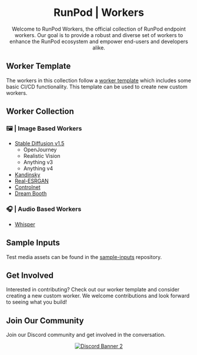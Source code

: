 <div align="center">
<h1>RunPod | Workers</h1>

Welcome to RunPod Workers, the official collection of RunPod endpoint workers. Our goal is to provide a robust and diverse set of workers to enhance the RunPod ecosystem and empower end-users and developers alike.
</div>

## Worker Template

The workers in this collection follow a [worker template](https://github.com/runpod-workers/worker-template) which includes some basic CI/CD functionality. This template can be used to create new custom workers.

## Worker Collection

### 🖼️ | Image Based Workers

- [Stable Diffusion v1.5](https://github.com/runpod-workers/worker-stable_diffusion_v1)
  - OpenJourney
  - Realistic Vision
  - Anything v3
  - Anything v4
- [Kandinsky](https://github.com/runpod-workers/worker-kandinsky)
- [Real-ESRGAN](https://github.com/runpod-workers/worker-esrgan)
- [Controlnet](https://github.com/runpod-workers/worker-controlnet)
- [Dream Booth](https://github.com/runpod-workers/worker-dreambooth)

### 🎧 | Audio Based Workers

- [Whisper](https://github.com/runpod-workers/worker-whisper)

## Sample Inputs

Test media assets can be found in the [sample-inputs](https://github.com/runpod-workers/sample-inputs) repository.

## Get Involved

Interested in contributing? Check out our worker template and consider creating a new custom worker. We welcome contributions and look forward to seeing what you build!

## Join Our Community

Join our Discord community and get involved in the conversation.

<div align="center">

<a target="_blank" href="https://discord.gg/pJ3P2DbUUq">![Discord Banner 2](https://discordapp.com/api/guilds/912829806415085598/widget.png?style=banner2)</a>

</div>
